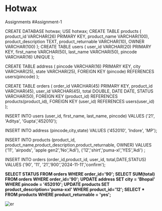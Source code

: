 # Hotwax
Assignments
#Assignment-1

CREATE DATABASE hotwax;
USE hotwax;
CREATE TABLE products (
    product_id VARCHAR(26) PRIMARY KEY,
    product_name VARCHAR(100),
    product_description TEXT,
    product_returnable VARCHAR(10),
    OWNER VARCHAR(100)
);
CREATE TABLE users (
    user_id VARCHAR(20) PRIMARY KEY,
    first_name VARCHAR(50),
    last_name VARCHAR(50),
    pincode VARCHAR(16) UNIQUE 
);

CREATE TABLE address (
    pincode VARCHAR(16) PRIMARY KEY,
    city VARCHAR(25),
    state VARCHAR(25),
    FOREIGN KEY (pincode) REFERENCES users(pincode)
);

CREATE TABLE orders (
    order_id VARCHAR(45) PRIMARY KEY,
    product_id VARCHAR(45),
    user_id VARCHAR(45),
    total DOUBLE,
    DATE DATE,
    STATUS VARCHAR(50),
    FOREIGN KEY (product_id) REFERENCES products(product_id),
    FOREIGN KEY (user_id) REFERENCES users(user_id)
);

INSERT INTO users (user_id, first_name, last_name, pincode)
VALUES ('21', 'Aditya', 'Gupta','452010');

INSERT INTO address (pincode,city,state)
VALUES ('452010', 'Indore', 'MP');

INSERT INTO products (product_id, product_name,product_description,product_returnable, OWNER)
VALUES 
('11', 'airpods', 'apple gen2','No','Adi'),
('12','shirt','puma-xl','YES','Adi') ;

INSERT INTO orders (order_id,product_id, user_id, total,DATE,STATUS)
VALUES ('90', '11', '21','900','2024-11-11','confirm');

**SELECT STATUS FROM orders WHERE order_id='90';
SELECT SUM(total) FROM orders WHERE order_id='90';
UPDATE address SET city = 'Bhopal' WHERE pincode = '452010';
UPDATE products SET product_description='puma-xxl' WHERE product_id='12';
SELECT * FROM products WHERE product_returnable = 'yes';**

![er](https://github.com/user-attachments/assets/5dec3bc4-e7df-4352-933f-87426ebec6d1)
